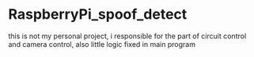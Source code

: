 # RaspberryPi_spoof_detect
this is not my personal project, i responsible for the part of circuit control and camera control, also little logic fixed in main program  
